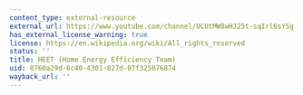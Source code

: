 ```yaml
---
content_type: external-resource
external_url: https://www.youtube.com/channel/UCUtMW8wHJ25t-sqIrl6sYSg
has_external_license_warning: true
license: https://en.wikipedia.org/wiki/All_rights_reserved
status: ''
title: HEET (Home Energy Efficiency Team)
uid: 8760a29d-6c40-4301-827d-07f325076874
wayback_url: ''
---
```

